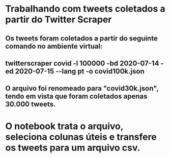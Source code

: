 # Trabalhando com tweets coletados a partir do Twitter Scraper
## Os tweets foram coletados a partir do seguinte comando no ambiente virtual:
## twitterscraper covid -l 100000 -bd 2020-07-14 -ed 2020-07-15 --lang pt -o covid100k.json
## O arquivo foi renomeado para "covid30k.json", tendo em vista que foram coletados apenas 30.000 tweets.

# O notebook trata o arquivo, seleciona colunas úteis e transfere os tweets para um arquivo csv.
